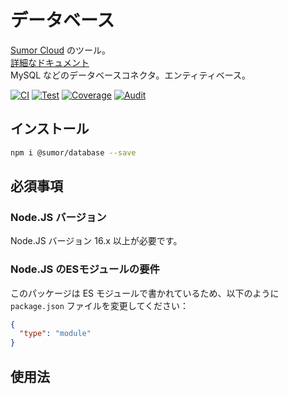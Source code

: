 # データベース

[Sumor Cloud](https://sumor.cloud) のツール。  
[詳細なドキュメント](https://sumor.cloud/database)  
MySQL などのデータベースコネクタ。エンティティベース。

[![CI](https://github.com/sumor-cloud/database/actions/workflows/ci.yml/badge.svg)](https://github.com/sumor-cloud/database/actions/workflows/ci.yml)
[![Test](https://github.com/sumor-cloud/database/actions/workflows/ut.yml/badge.svg)](https://github.com/sumor-cloud/database/actions/workflows/ut.yml)
[![Coverage](https://github.com/sumor-cloud/database/actions/workflows/coverage.yml/badge.svg)](https://github.com/sumor-cloud/database/actions/workflows/coverage.yml)
[![Audit](https://github.com/sumor-cloud/database/actions/workflows/audit.yml/badge.svg)](https://github.com/sumor-cloud/database/actions/workflows/audit.yml)

## インストール

```bash
npm i @sumor/database --save
```

## 必須事項

### Node.JS バージョン

Node.JS バージョン 16.x 以上が必要です。

### Node.JS のESモジュールの要件

このパッケージは ES モジュールで書かれているため、以下のように `package.json` ファイルを変更してください：

```json
{
  "type": "module"
}
```

## 使用法
